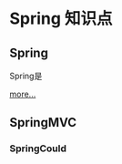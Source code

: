 # Spring 知识点

## Spring

Spring是

[more...](https://github.com/KDDGit/Spring/edit/master/README.md)

## SpringMVC

### SpringCould


